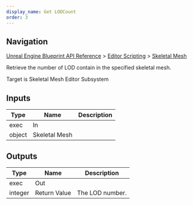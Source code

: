 ```yaml
---
display_name: Get LODCount
order: 3
---
```

## Navigation

[Unreal Engine Blueprint API Reference](https://dev.epicgames.com/documentation/en-us/unreal-engine/BlueprintAPI) > [Editor Scripting](https://dev.epicgames.com/documentation/en-us/unreal-engine/BlueprintAPI/EditorScripting) > [Skeletal Mesh](https://dev.epicgames.com/documentation/en-us/unreal-engine/BlueprintAPI/EditorScripting/SkeletalMesh)

Retrieve the number of LOD contain in the specified skeletal mesh.

Target is Skeletal Mesh Editor Subsystem

## Inputs

| Type | Name | Description |
| --- | --- | --- |
| exec | In |  |
| object | Skeletal Mesh |  |

## Outputs

| Type | Name | Description |
| --- | --- | --- |
| exec | Out |  |
| integer | Return Value | The LOD number. |
